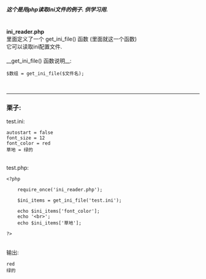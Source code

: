 ﻿
##### 这个是用php读取ini文件的例子.  供学习用.

<br> 
<strong>ini_reader.php</strong> <br>
里面定义了一个 get_ini_file() 函数 (里面就这一个函数)  <br>
它可以读取ini配置文件.  <br>

<br>
__get_ini_file() 函数说明__:

    $数组 = get_ini_file($文件名);


<br>

---


### 栗子:


test.ini:

	autostart = false
	font_size = 12
	font_color = red
	草地 = 绿的

<br>
test.php:

	<?php 

		require_once('ini_reader.php');

		$ini_items = get_ini_file('test.ini');

		echo $ini_items['font_color'];
		echo '<br>';
		echo $ini_items['草地'];

	?>

<br>
输出:

	red
	绿的
    
    
    
    
<br>
<br>
<br>
<br>
<br>
